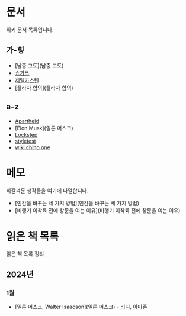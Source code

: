 # 문서

위키 문서 목록입니다.

## 가-힣

- [남중 고도](남중 고도)
- [쇼가쓰](쇼가쓰)
- [제텔카스텐](제텔카스텐)
- [플라자 합의](플라자 합의)

## a-z

- [Apartheid](Apartheid)
- [Elon Musk](일론 머스크)
- [Lockstep](Lockstep)
- [styletest](styletest)
- [wiki chiho one](wiki.chiho.one)

# 메모

휘갈겨둔 생각들을 여기에 나열합니다.

- [인간을 바꾸는 세 가지 방법](인간을 바꾸는 세 가지 방법)
- [비행기 이착륙 전에 창문을 여는 이유](비행기 이착륙 전에 창문을 여는 이유)

# 읽은 책 목록

읽은 책 목록 정리

## 2024년

### 1월

- [일론 머스크, Walter Isaacson](일론 머스크) - [리디](https://ridibooks.com/books/222003122), [아마존](https://www.amazon.com/Elon-Musk-Walter-Isaacson/dp/1982181281)
